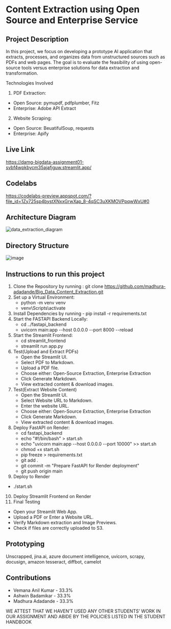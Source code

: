 # Content Extraction using Open Source and Enterprise Service

## Project Description

In this project, we focus on developing a prototype AI application that extracts, processes, and organizes data from unstructured sources such as PDFs and web pages. The goal is to evaluate the feasibility of using open-source tools versus enterprise solutions for data extraction and transformation.

Technologies Involved
1. PDF Extraction: 
  * Open Source: pymupdf, pdfplumber, Fitz
  * Enterprise: Adobe API Extract
2. Website Scraping:
  * Open Source: BeuatifulSoup, requests
  * Enterprise: Apify

## Live Link
https://damg-bigdata-assignment01-svbf4wpkbycm35ajafjguw.streamlit.app/

## Codelabs
https://codelabs-preview.appspot.com/?file_id=1Zy725sp4bystXNxxGrwXap_8-4qSC3uXKMOVPpqwWxU#0

## Architecture Diagram
![data_extraction_diagram](https://github.com/user-attachments/assets/253c875a-afa6-4353-9f5a-04231af16d78)

## Directory Structure

![image](https://github.com/user-attachments/assets/4ec4cc6c-9a9b-40b0-b61a-1cf19900b908)


## Instructions to run this project

1. Clone the Repository by running : git clone https://github.com/madhura-adadande/Big_Data_Content_Extraction.git
2. Set up a Virtual Environment:
   * python -m venv venv
   * venv\Scripts\activate
3. Install Dependencies by running - pip install -r requirements.txt
4. Start the FASTAPI Backend Locally:
   * cd ../fastapi_backend
   * uvicorn main:app --host 0.0.0.0 --port 8000 --reload
5. Start the Streamlit Frontend:
   * cd streamlit_frontend
   * streamlit run app.py
6. Test(Upload and Extract PDFs)
   * Open the Streamlit UI.
   * Select PDF to Markdown.
   * Upload a PDF file.
   * Choose either: Open-Source Extraction, Enterprise Extraction
   * Click Generate Markdown.
   * View extracted content & download images.
7. Test(Extract Website Content)
   * Open the Streamlit UI.
   * Select Website URL to Markdown.
   * Enter the website URL.
   * Choose either: Open-Source Extraction, Enterprise Extraction
   * Click Generate Markdown.
   * View extracted content & download images.
8. Deploy FastAPI on Render:
   * cd fastapi_backend
   * echo "#!/bin/bash" > start.sh
   * echo "uvicorn main:app --host 0.0.0.0 --port 10000" >> start.sh
   * chmod +x start.sh
   * pip freeze > requirements.txt
   * git add .
   * git commit -m "Prepare FastAPI for Render deployment"
   * git push origin main
 9. Deploy to Render
   * ./start.sh
10. Deploy Streamlit Frontend on Render
11. Final Testing
   * Open your Streamlit Web App.
   * Upload a PDF or Enter a Website URL.
   * Verify Markdown extraction and Image Previews.
   * Check if files are correctly uploaded to S3.

## Prototyping

Unscrapped, jina.ai, azure document intelligence, uvicorn, scrapy, docusign, amazon tesseract, diffbot, camelot

## Contributions
- Vemana Anil Kumar - 33.3%
- Ashwin Badamikar - 33.3%
- Madhura Adadande - 33.3%
  
WE ATTEST THAT WE HAVEN’T USED ANY OTHER STUDENTS’ WORK IN OUR ASSIGNMENT AND ABIDE BY THE POLICIES LISTED IN THE STUDENT HANDBOOK

